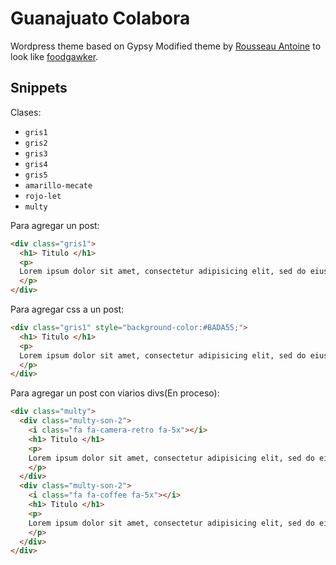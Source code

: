 # Guanajuato Colabora

Wordpress theme based on Gypsy Modified theme  by [Rousseau Antoine](a.rousseau17@hotmail.fr) to look like [foodgawker](http://foodgawker.com/).

## Snippets
Clases:
- `gris1`
- `gris2`
- `gris3`
- `gris4`
- `gris5`
- `amarillo-mecate`
- `rojo-let`
- `multy`

Para agregar un post:
```html
<div class="gris1">
  <h1> Titulo </h1>
  <p>
  Lorem ipsum dolor sit amet, consectetur adipisicing elit, sed do eiusmod tempor incididunt ut labore et dolore magna aliqua.
  </p>
</div>
```
Para agregar css a un post:
```html
<div class="gris1" style="background-color:#BADA55;">
  <h1> Titulo </h1>
  <p>
  Lorem ipsum dolor sit amet, consectetur adipisicing elit, sed do eiusmod tempor incididunt ut labore et dolore magna aliqua.
  </p>
</div>
```
Para agregar un post con viarios divs(En proceso):
```html
<div class="multy">
  <div class="multy-son-2">
    <i class="fa fa-camera-retro fa-5x"></i>
    <h1> Titulo </h1>
    <p>
    Lorem ipsum dolor sit amet, consectetur adipisicing elit, sed do eiusmod tempor incididunt ut labore et dolore magna aliqua.
    </p>
  </div>
  <div class="multy-son-2">
    <i class="fa fa-coffee fa-5x"></i>
    <h1> Titulo </h1>
    <p>
    Lorem ipsum dolor sit amet, consectetur adipisicing elit, sed do eiusmod tempor incididunt ut labore et dolore magna aliqua.
    </p>
  </div>
</div>
```
